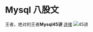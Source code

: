 # Mysql 八股文

王者，绝对的王者**Mysql45讲** [连接](https://funnylog.gitee.io/mysql45/)
![45讲](https://static001.geekbang.org/resource/image/ce/d9/ce7f4e35916ed1aa49206a53a0547bd9.jpg)


